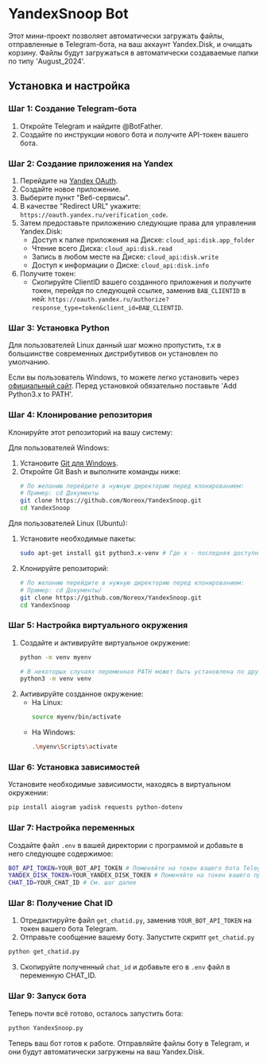 # YandexSnoop Bot

Этот мини-проект позволяет автоматически загружать файлы, отправленные в Telegram-бота, на ваш аккаунт Yandex.Disk, и очищать корзину. Файлы будут загружаться в автоматически создаваемые папки по типу 'August_2024'. 

## Установка и настройка

### Шаг 1: Создание Telegram-бота

1. Откройте Telegram и найдите @BotFather.
2. Создайте по инструкции нового бота и получите API-токен вашего бота.

### Шаг 2: Создание приложения на Yandex

1. Перейдите на [Yandex OAuth](https://oauth.yandex.ru/).
2. Создайте новое приложение.
3. Выберите пункт "Веб-сервисы".
4. В качестве "Redirect URL" укажите: `https://oauth.yandex.ru/verification_code`.
5. Затем предоставьте приложению следующие права для управления Yandex.Disk:
    - Доступ к папке приложения на Диске: `cloud_api:disk.app_folder`
    - Чтение всего Диска: `cloud_api:disk.read`
    - Запись в любом месте на Диске: `cloud_api:disk.write`
    - Доступ к информации о Диске: `cloud_api:disk.info`
6. Получите токен:
    - Скопируйте ClientID вашего созданного приложения и получите токен, перейдя по следующей ссылке, заменив `ВАШ_CLIENTID` в ней:
      `https://oauth.yandex.ru/authorize?response_type=token&client_id=ВАШ_CLIENTID`.

### Шаг 3: Установка Python

Для пользователей Linux данный шаг можно пропустить, т.к в большинстве современных дистрибутивов он установлен по умолчанию.

Если вы пользователь Windows, то можете легко установить через [официальный сайт](https://www.python.org/downloads/).
Перед установкой обязательно поставьте 'Add Python3.x to PATH'.

### Шаг 4: Клонирование репозитория

Клонируйте этот репозиторий на вашу систему:

Для пользователей Windows:
1. Установите [Git для Windows](https://gitforwindows.org/).
2. Откройте Git Bash и выполните команды ниже:
    ```bash
    # По желанию перейдите в нужную директорию перед клонированием:
    # Пример: cd Документы
    git clone https://github.com/Noreox/YandexSnoop.git
    cd YandexSnoop
    ```

Для пользователей Linux (Ubuntu):
1. Установите необходимые пакеты:
    ```bash
    sudo apt-get install git python3.x-venv # Где x - последняя доступная версия Python в вашей системе, например python3.8 и выше.
    ```
2. Клонируйте репозиторий:
    ```bash
    # По желанию перейдите в нужную директорию перед клонированием:
    # Пример: cd Документы/
    git clone https://github.com/Noreox/YandexSnoop.git
    cd YandexSnoop
    ```

### Шаг 5: Настройка виртуального окружения

1. Создайте и активируйте виртуальное окружение:
    ```bash
    python -m venv myenv

    # В некоторых случаях переменная PATH может быть установлена по другому, в таком случае пробуйте:
    python3 -m venv venv
    ```
2. Активируйте созданное окружение:
    - На Linux:
        ```bash
        source myenv/bin/activate
        ```
    - На Windows:
        ```bash
        .\myenv\Scripts\activate
        ```
        
### Шаг 6: Установка зависимостей

Установите необходимые зависимости, находясь в виртуальном окружении:
```bash
pip install aiogram yadisk requests python-dotenv
```

### Шаг 7: Настройка переменных
Создайте файл `.env` в вашей директории с программой и добавьте в него следующее содержимое:
```bash
BOT_API_TOKEN=YOUR_BOT_API_TOKEN # Поменяйте на токен вашего бота Telegram
YANDEX_DISK_TOKEN=YOUR_YANDEX_DISK_TOKEN # Поменяйте на токен вашего приложения Yandex 
CHAT_ID=YOUR_CHAT_ID # См. шаг далее
```

### Шаг 8: Получение Chat ID
1. Отредактируйте файл `get_chatid.py`, заменив `YOUR_BOT_API_TOKEN` на токен вашего бота Telegram.
2. Отправьте сообщение вашему боту.
Запустите скрипт `get_chatid.py`
```bash
python get_chatid.py
```
3. Скопируйте полученный `chat_id` и добавьте его в `.env` файл в переменную CHAT_ID.

### Шаг 9: Запуск бота
Теперь почти всё готово, осталось запустить бота:
```bash
python YandexSnoop.py
```
Теперь ваш бот готов к работе. Отправляйте файлы боту в Telegram, и они будут автоматически загружены на ваш Yandex.Disk.
